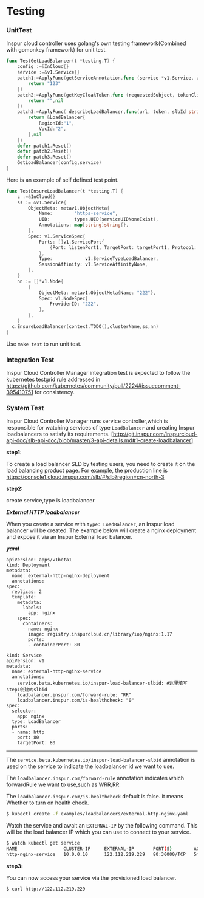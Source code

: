 # Testing

### UnitTest

Inspur cloud controller uses golang's own testing framework(Combined with gomonkey framework) for unit test.

```go
func TestGetLoadBalancer(t *testing.T) {
	config :=&InCloud{}
	service :=&v1.Service{}
	patch1:=ApplyFunc(getServiceAnnotation,func (service *v1.Service, annotationKey string, defaultSetting string) string {
		return "123"
	})
	patch2:=ApplyFunc(getKeyCloakToken,func (requestedSubject, tokenClientId, clientSecret, keycloakUrl string, ic *InCloud) (string, error) {
		return "",nil
	})
	patch3:=ApplyFunc( describeLoadBalancer,func(url, token, slbId string) (*LoadBalancer, error) {
		return &LoadBalancer{
			RegionId:"1",
			VpcId:"2",
		},nil
	})
	defer patch1.Reset()
	defer patch2.Reset()
	defer patch3.Reset()
	GetLoadBalancer(config,service)
}
```

Here is an example of self defined test point.
```go
func TestEnsureLoadBalancer(t *testing.T) {
	c :=&InCloud{}
	ss := &v1.Service{
		ObjectMeta: metav1.ObjectMeta{
			Name:        "https-service",
			UID:         types.UID(serviceUIDNoneExist),
			Annotations: map[string]string{},
		},
		Spec: v1.ServiceSpec{
			Ports: []v1.ServicePort{
				{Port: listenPort1, TargetPort: targetPort1, Protocol: v1.ProtocolTCP, NodePort: nodePort1},
			},
			Type:            v1.ServiceTypeLoadBalancer,
			SessionAffinity: v1.ServiceAffinityNone,
		},
	}
	nn := []*v1.Node{
		{
			ObjectMeta: metav1.ObjectMeta{Name: "222"},
			Spec: v1.NodeSpec{
				ProviderID: "222",
			},
		},
	}
  c.EnsureLoadBalancer(context.TODO(),clusterName,ss,nn)
}
```

Use ```make test``` to run unit test.

### Integration Test

Inspur Cloud Controller Manager integration test is expected to follow the kubernetes testgrid rule addressed in https://github.com/kubernetes/community/pull/2224#issuecomment-395410751 for consistency.

### System Test

Inspur Cloud Controller Manager runs service controller,which is responsible for watching services of type ```LoadBalancer```   and creating Inspur loadbalancers to satisfy its requirements.
[http://git.inspur.com/inspurcloud-api-doc/slb-api-doc/blob/master/3-api-details.md#1-create-loadbalancer]

**step1:**

To create a load balancer SLD by testing users, you need to create it on the load balancing product page. For example, the production line is https://console1.cloud.inspur.com/slb/#/slb?region=cn-north-3

**step2:**

create service,type is loadbalancer

_**External HTTP loadbalancer**_

When you create a service with ```type: LoadBalancer```, an Inspur load balancer will be created.
The example below will create a nginx deployment and expose it via an Inspur External load balancer.

_**yaml**_


```
apiVersion: apps/v1beta1
kind: Deployment
metadata:
  name: external-http-nginx-deployment
  annotations:
spec:
  replicas: 2
  template:
    metadata:
      labels:
        app: nginx
    spec:
      containers:
      - name: nginx
        image: registry.inspurcloud.cn/library/iop/nginx:1.17
        ports:
        - containerPort: 80
```

```
kind: Service
apiVersion: v1
metadata:
  name: external-http-nginx-service
  annotations:
    service.beta.kubernetes.io/inspur-load-balancer-slbid: #这里填写step1创建的slbid
    loadbalancer.inspur.com/forward-rule: "RR"
    loadbalancer.inspur.com/is-healthcheck: "0"
spec:
  selector:
    app: nginx
  type: LoadBalancer
  ports:
  - name: http
    port: 80
    targetPort: 80
```

---

The ```service.beta.kubernetes.io/inspur-load-balancer-slbid``` annotation
is used on the service to indicate the loadbalancer id we want to use.

The ```loadbalancer.inspur.com/forward-rule``` annotation
indicates which forwardRule we want to use,such as WRR,RR 

The ```loadbalancer.inspur.com/is-healthcheck``` default is false.
it means Whether to turn on health check.


```bash
$ kubectl create -f examples/loadbalancers/external-http-nginx.yaml
```

Watch the service and await an ```EXTERNAL-IP``` by the following command.
This will be the load balancer IP which you can use to connect to your service.

```bash
$ watch kubectl get service
NAME                 CLUSTER-IP     EXTERNAL-IP       PORT(S)        AGE
http-nginx-service   10.0.0.10      122.112.219.229   80:30000/TCP   5m
```

**step3:**

You can now access your service via the provisioned load balancer.

```bash
$ curl http://122.112.219.229
```